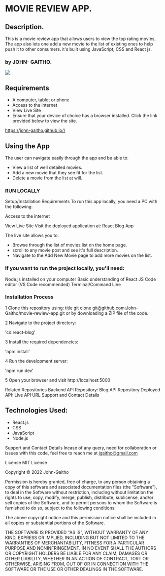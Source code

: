 # MOVIE REVIEW APP.
## Description.
This is a movie review app that allows users to view the top rating movies, The app also lets one add a new movie to the list of existing ones to help push it to other consumers. it's built using JavaScript, CSS and React js.

### by JOHN- GAITHO.
 
<img src="https://www.sourcecodester.com/sites/default/files/images/razormist/Movie%20Searcher%20App%20in%20JavaScript.png">

## Requirements

 - A computer, tablet or phone
 - Access to the internet
 - View Live Site
 - Ensure that your device of choice has a browser installed. Click the link provided below to view the site.

https://john-gaitho.github.io//

## Using the App
 The user can navigate easily through the app and be able to:

 - View a list of well detailed movies.
 - Add a new movie that they see fit for the list. 
 - Delete a movie from the list at will.
    
### RUN LOCALLY
  Setup/Installation Requirements
To run this app locally, you need a PC with the following:

Access to the internet

View Live Site
Visit the deployed application at: React Blog App

The live site allows you to:

- Browse through the list of movies list on the home page.
- scroll to any movie post and see it's full description.
- Navigate to the Add New Movie page to add more movies on the list.

### If you want to run the project locally, you'll need:

Node.js installed on your computer
Basic understanding of React JS
Code editor (VS Code recommended)
Terminal/Command Line

### Installation Process
 1 Clone this repository using:
[title](https://movie-review-app-green.vercel.app/)
git clone git@github.com:John-Gaitho/movie-rewiew-app.git
or by downloading a ZIP file of the code.

2 Navigate to the project directory:

'cd react-blog'

3 Install the required dependencies:

'npm install'

4 Run the development server:

'npm run dev'

5 Open your browser and visit http://localhost:5000


Related Repositories
Backend API
Repository: Blog API Repository
Deployed API: Live API URL
Support and Contact Details

## Technologies Used:
   * React.js
   * CSS
   * JavaScript
   * Node.js

Support and Contact Details
Incase of any query, need for collaboration or issues with this code, feel free to reach me at jgaitho@gmail.com

License
MIT License

Copyright © 2022 John-Gaitho

Permission is hereby granted, free of charge, to any person obtaining a copy of this software and associated documentation files (the "Software"), to deal in the Software without restriction, including without limitation the rights to use, copy, modify, merge, publish, distribute, sublicense, and/or sell copies of the Software, and to permit persons to whom the Software is furnished to do so, subject to the following conditions:

The above copyright notice and this permission notice shall be included in all copies or substantial portions of the Software.

THE SOFTWARE IS PROVIDED "AS IS", WITHOUT WARRANTY OF ANY KIND, EXPRESS OR IMPLIED, INCLUDING BUT NOT LIMITED TO THE WARRANTIES OF MERCHANTABILITY, FITNESS FOR A PARTICULAR PURPOSE AND NONINFRINGEMENT. IN NO EVENT SHALL THE AUTHORS OR COPYRIGHT HOLDERS BE LIABLE FOR ANY CLAIM, DAMAGES OR OTHER LIABILITY, WHETHER IN AN ACTION OF CONTRACT, TORT OR OTHERWISE, ARISING FROM, OUT OF OR IN CONNECTION WITH THE SOFTWARE OR THE USE OR OTHER DEALINGS IN THE SOFTWARE.
